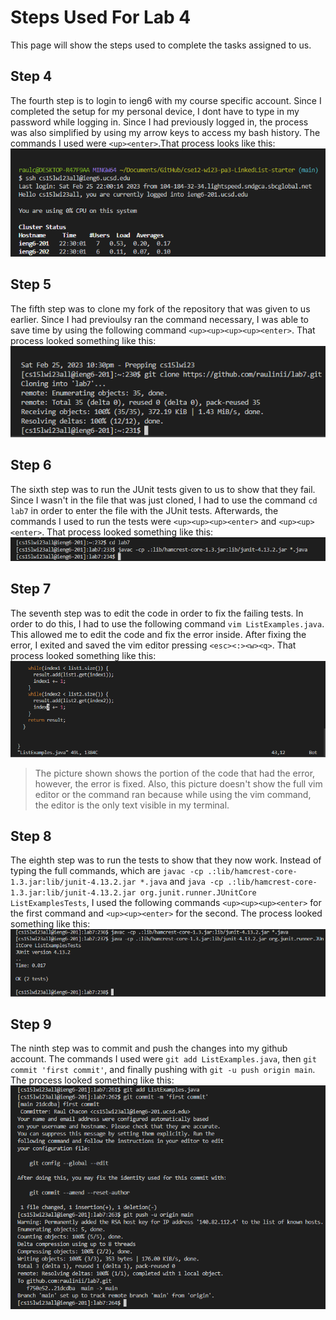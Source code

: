 # Steps Used For Lab 4
This page will show the steps used to complete the tasks assigned to us.
## Step 4
The fourth step is to login to ieng6 with my course specific account. Since I completed the setup for my personal device, I dont have to type in my password while logging in. Since I had previously logged in, the process was also simplified by using my arrow keys to access my bash history. The commands I used were `<up><enter>`.That process looks like this:
![Image](pic3lab4.jpg)
## Step 5
The fifth step was to clone my fork of the repository that was given to us earlier. Since I had previoulsy ran the command necessary, I was able to save time by using the following command `<up><up><up><up><enter>`. That process looked something like this: 
![Image](pic4lab4.jpg)
## Step 6
The sixth step was to run the JUnit tests given to us to show that they fail. Since I wasn't in the file that was just cloned, I had to use the command `cd lab7` in order to enter the file with the JUnit tests. Afterwards, the commands I used to run the tests were `<up><up><up><enter>` and `<up><up><enter>`. That process looked something like this: 
![Image](pic5lab4.jpg)
## Step 7
The seventh step was to edit the code in order to fix the failing tests. In order to do this, I had to use the following command `vim ListExamples.java`. This allowed me to edit the code and fix the error inside. After fixing the error, I exited and saved the vim editor pressing `<esc><:><w><q>`. That process looked something like this: 
![Image](pic6lab4.jpg)
> The picture shown shows the portion of the code that had the error, however, the error is fixed. Also, this picture doesn't show the full vim editor or the command ran because while using the vim command, the editor is the only text visible in my terminal.
## Step 8
The eighth step was to run the tests to show that they now work. Instead of typing the full commands, which are `javac -cp .:lib/hamcrest-core-1.3.jar:lib/junit-4.13.2.jar *.java` and `java -cp .:lib/hamcrest-core-1.3.jar:lib/junit-4.13.2.jar org.junit.runner.JUnitCore ListExamplesTests`, I used the following commands `<up><up><up><enter>` for the first command and `<up><up><enter>` for the second. The process looked something like this: 
![Image](pic7lab4.jpg)
## Step 9
The ninth step was to commit and push the changes into my github account. The commands I used were `git add ListExamples.java`, then `git commit 'first commit'`, and finally pushing with `git -u push origin main`. The process looked something like this: 
![Image](pic8lab4.jpg)


